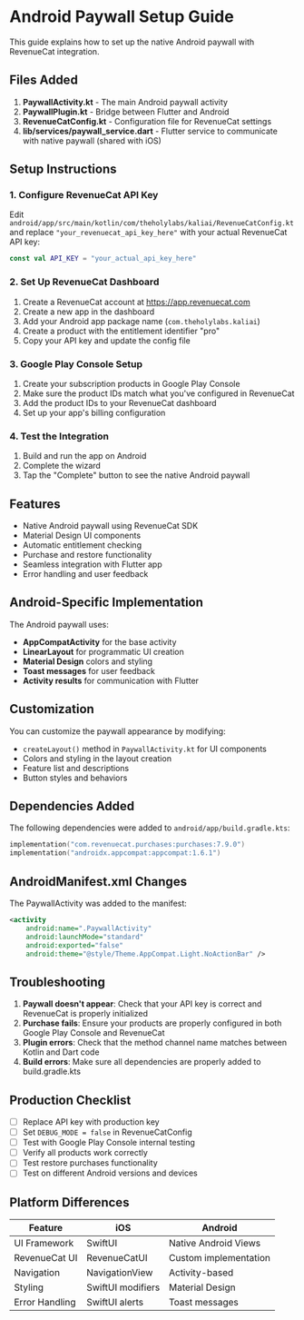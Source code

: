# Android Paywall Setup Guide

This guide explains how to set up the native Android paywall with RevenueCat integration.

## Files Added

1. **PaywallActivity.kt** - The main Android paywall activity
2. **PaywallPlugin.kt** - Bridge between Flutter and Android
3. **RevenueCatConfig.kt** - Configuration file for RevenueCat settings
4. **lib/services/paywall_service.dart** - Flutter service to communicate with native paywall (shared with iOS)

## Setup Instructions

### 1. Configure RevenueCat API Key

Edit `android/app/src/main/kotlin/com/theholylabs/kaliai/RevenueCatConfig.kt` and replace `"your_revenuecat_api_key_here"` with your actual RevenueCat API key:

```kotlin
const val API_KEY = "your_actual_api_key_here"
```

### 2. Set Up RevenueCat Dashboard

1. Create a RevenueCat account at https://app.revenuecat.com
2. Create a new app in the dashboard
3. Add your Android app package name (`com.theholylabs.kaliai`)
4. Create a product with the entitlement identifier "pro"
5. Copy your API key and update the config file

### 3. Google Play Console Setup

1. Create your subscription products in Google Play Console
2. Make sure the product IDs match what you've configured in RevenueCat
3. Add the product IDs to your RevenueCat dashboard
4. Set up your app's billing configuration

### 4. Test the Integration

1. Build and run the app on Android
2. Complete the wizard
3. Tap the "Complete" button to see the native Android paywall

## Features

- Native Android paywall using RevenueCat SDK
- Material Design UI components
- Automatic entitlement checking
- Purchase and restore functionality
- Seamless integration with Flutter app
- Error handling and user feedback

## Android-Specific Implementation

The Android paywall uses:
- **AppCompatActivity** for the base activity
- **LinearLayout** for programmatic UI creation
- **Material Design** colors and styling
- **Toast messages** for user feedback
- **Activity results** for communication with Flutter

## Customization

You can customize the paywall appearance by modifying:
- `createLayout()` method in `PaywallActivity.kt` for UI components
- Colors and styling in the layout creation
- Feature list and descriptions
- Button styles and behaviors

## Dependencies Added

The following dependencies were added to `android/app/build.gradle.kts`:

```kotlin
implementation("com.revenuecat.purchases:purchases:7.9.0")
implementation("androidx.appcompat:appcompat:1.6.1")
```

## AndroidManifest.xml Changes

The PaywallActivity was added to the manifest:

```xml
<activity 
    android:name=".PaywallActivity"
    android:launchMode="standard" 
    android:exported="false"
    android:theme="@style/Theme.AppCompat.Light.NoActionBar" />
```

## Troubleshooting

1. **Paywall doesn't appear**: Check that your API key is correct and RevenueCat is properly initialized
2. **Purchase fails**: Ensure your products are properly configured in both Google Play Console and RevenueCat
3. **Plugin errors**: Check that the method channel name matches between Kotlin and Dart code
4. **Build errors**: Make sure all dependencies are properly added to build.gradle.kts

## Production Checklist

- [ ] Replace API key with production key
- [ ] Set `DEBUG_MODE = false` in RevenueCatConfig
- [ ] Test with Google Play Console internal testing
- [ ] Verify all products work correctly
- [ ] Test restore purchases functionality
- [ ] Test on different Android versions and devices

## Platform Differences

| Feature | iOS | Android |
|---------|-----|---------|
| UI Framework | SwiftUI | Native Android Views |
| RevenueCat UI | RevenueCatUI | Custom implementation |
| Navigation | NavigationView | Activity-based |
| Styling | SwiftUI modifiers | Material Design |
| Error Handling | SwiftUI alerts | Toast messages | 